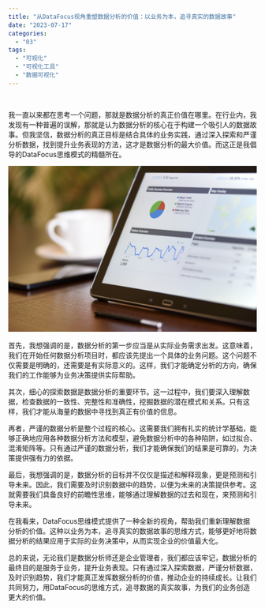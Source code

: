```yaml
---
title: "从DataFocus视角重塑数据分析的价值：以业务为本，追寻真实的数据故事"
date: "2023-07-17"
categories: 
  - "03"
tags: 
  - "可视化"
  - "可视化工具"
  - "数据可视化"
---
```


 

我一直以来都在思考一个问题，那就是数据分析的真正价值在哪里。在行业内，我发现有一种普遍的误解，那就是认为数据分析的核心在于构建一个吸引人的数据故事。但我坚信，数据分析的真正目标是结合具体的业务实践，通过深入探索和严谨分析数据，找到提升业务表现的方法，这才是数据分析的最大价值。而这正是我倡导的DataFocus思维模式的精髓所在。

![image.png](images/1654755060-image-png.png)

首先，我想强调的是，数据分析的第一步应当是从实际业务需求出发。这意味着，我们在开始任何数据分析项目时，都应该先提出一个具体的业务问题。这个问题不仅需要是明确的，还需要是有实际意义的。这样，我们才能确定分析的方向，确保我们的工作能够为业务决策提供实际帮助。

其次，细心的探索数据是数据分析的重要环节。这一过程中，我们要深入理解数据，检查数据的一致性、完整性和准确性，挖掘数据的潜在模式和关系。只有这样，我们才能从海量的数据中寻找到真正有价值的信息。

再者，严谨的数据分析是整个过程的核心。这需要我们拥有扎实的统计学基础，能够正确地应用各种数据分析方法和模型，避免数据分析中的各种陷阱，如过拟合、混淆矩阵等。只有通过严谨的数据分析，我们才能确保我们的结果是可靠的，为决策提供强有力的依据。

最后，我想强调的是，数据分析的目标并不仅仅是描述和解释现象，更是预测和引导未来。因此，我们需要及时识别数据中的趋势，以便为未来的决策提供参考。这就需要我们具备良好的前瞻性思维，能够通过理解数据的过去和现在，来预测和引导未来。

在我看来，DataFocus思维模式提供了一种全新的视角，帮助我们重新理解数据分析的价值。这种以业务为本，追寻真实的数据故事的思维方式，能够更好地将数据分析的结果应用于实际的业务决策中，从而实现企业的价值最大化。

总的来说，无论我们是数据分析师还是企业管理者，我们都应该牢记，数据分析的最终目的是服务于业务，提升业务表现。只有通过深入探索数据，严谨分析数据，及时识别趋势，我们才能真正发挥数据分析的价值，推动企业的持续成长。让我们共同努力，用DataFocus的思维方式，追寻数据的真实故事，为我们的业务创造更大的价值。
